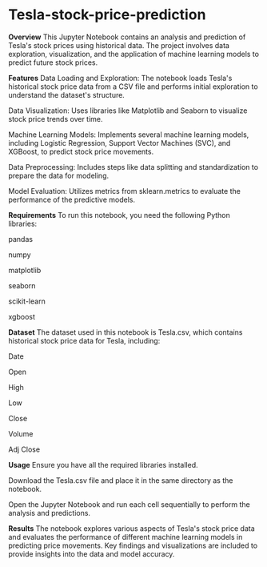 # Tesla-stock-price-prediction
**Overview**
This Jupyter Notebook contains an analysis and prediction of Tesla's stock prices using historical data. The project involves data exploration, visualization, and the application of machine learning models to predict future stock prices.

**Features**
Data Loading and Exploration: The notebook loads Tesla's historical stock price data from a CSV file and performs initial exploration to understand the dataset's structure.

Data Visualization: Uses libraries like Matplotlib and Seaborn to visualize stock price trends over time.

Machine Learning Models: Implements several machine learning models, including Logistic Regression, Support Vector Machines (SVC), and XGBoost, to predict stock price movements.

Data Preprocessing: Includes steps like data splitting and standardization to prepare the data for modeling.

Model Evaluation: Utilizes metrics from sklearn.metrics to evaluate the performance of the predictive models.

**Requirements**
To run this notebook, you need the following Python libraries:

pandas

numpy

matplotlib

seaborn

scikit-learn

xgboost


**Dataset**
The dataset used in this notebook is Tesla.csv, which contains historical stock price data for Tesla, including:

Date

Open

High

Low

Close

Volume

Adj Close

**Usage**
Ensure you have all the required libraries installed.

Download the Tesla.csv file and place it in the same directory as the notebook.

Open the Jupyter Notebook and run each cell sequentially to perform the analysis and predictions.

**Results**
The notebook explores various aspects of Tesla's stock price data and evaluates the performance of different machine learning models in predicting price movements. Key findings and visualizations are included to provide insights into the data and model accuracy.
